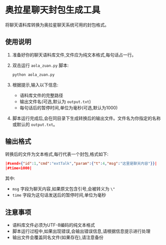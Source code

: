 # 奥拉星聊天封包生成工具

将聊天语料库转换为奥拉星聊天系统可用的封包格式。

## 使用说明

1. 准备好你的聊天语料库文件,文件应为纯文本格式,每句话占一行。

2. 双击运行 `aola_zuan.py` 脚本:
   ```bash
   python aola_zuan.py
   ```

3. 根据提示,输入以下信息:
   - 语料库文件的完整路径
   - 输出文件名(可选,默认为 `output.txt`)
   - 每句话后的暂停时间,单位为毫秒(可选,默认为1000)

4. 脚本运行完成后,会在同目录下生成转换后的输出文件。文件名为你指定的名称或默认的 `output.txt`。

## 输出格式

转换后的文件为文本格式,每行代表一个封包,格式如下:

```json
|#send={"id":1,"cmd":"extTalk","param":{"t":4,"msg":"这里是聊天内容"}}|
|#time=1000|
```

其中:
- `msg` 字段为聊天内容,如果原文包含引号,会被转义为 `\"`
- `time` 字段为这句话发送后的暂停时间,单位为毫秒

## 注意事项

- 语料库文件必须为UTF-8编码的纯文本格式
- 脚本运行过程中,如果出现错误,会输出错误信息,请根据信息提示进行处理
- 输出文件会覆盖同名文件(如果存在),请注意备份
